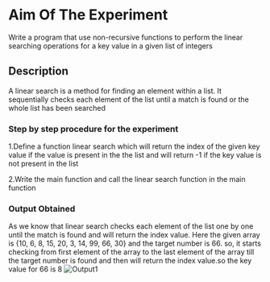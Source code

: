# Aim Of The Experiment
Write a program that use non-recursive functions to perform the linear searching operations for a key value in a given list of integers
## Description 
A linear search  is a method for finding an element within a list. It sequentially checks each element of the list until a match is found or the whole list has been searched
### Step by step procedure for the experiment
1.Define a function linear search which will return the index of the given key value if the value is present in the the list and will return -1 if the key value is not present in the list 

2.Write the main function and call the linear search function in the main function
### Output Obtained
As we know that linear search checks each element of the list one by one until the match is found and will return the index value. Here the given array is {10, 6, 8, 15, 20, 3, 14, 99, 66, 30} and the target number is 66. so, it starts checking from first element of the array to the last element of the array till the target number is found and then will return the index value.so the key value for 66 is 8
![Output1](output66)
